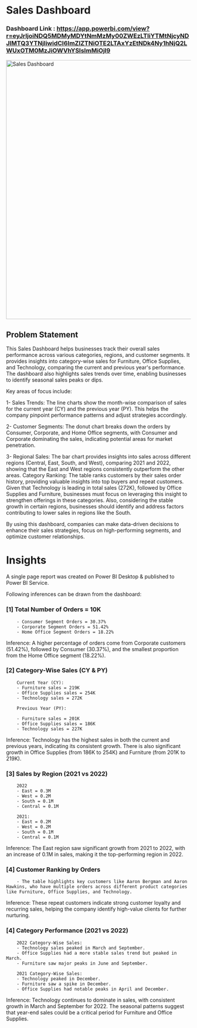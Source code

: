 # Sales Dashboard

### Dashboard Link : https://app.powerbi.com/view?r=eyJrIjoiNDQ5MDMyMDYtNmMzMy00ZWEzLTliYTMtNjcyNDJlMTQ3YTNjIiwidCI6ImZlZTNiOTE2LTAxYzEtNDk4Ny1hNjQ2LWUxOTM0MzJiOWVhYSIsImMiOjl9

<img width="706" alt="Sales Dashboard" src="https://github.com/user-attachments/assets/7c820557-3b41-4085-9b18-770ff1ec6d85">

## Problem Statement

This Sales Dashboard helps businesses track their overall sales performance across various categories, regions, and customer segments. It provides insights into category-wise sales for Furniture, Office Supplies, and Technology, comparing the current and previous year's performance. The dashboard also highlights sales trends over time, enabling businesses to identify seasonal sales peaks or dips.

Key areas of focus include:

1- Sales Trends: The line charts show the month-wise comparison of sales for the current year (CY) and the previous year (PY). This helps the company pinpoint performance patterns and adjust strategies accordingly.

2- Customer Segments: The donut chart breaks down the orders by Consumer, Corporate, and Home Office segments, with Consumer and Corporate dominating the sales, indicating potential areas for market penetration.

3- Regional Sales: The bar chart provides insights into sales across different regions (Central, East, South, and West), comparing 2021 and 2022, showing that the East and West regions consistently outperform the other areas.
Category Ranking: The table ranks customers by their sales order history, providing valuable insights into top buyers and repeat customers.
Given that Technology is leading in total sales (272K), followed by Office Supplies and Furniture, businesses must focus on leveraging this insight to strengthen offerings in these categories. Also, considering the stable growth in certain regions, businesses should identify and address factors contributing to lower sales in regions like the South.

By using this dashboard, companies can make data-driven decisions to enhance their sales strategies, focus on high-performing segments, and optimize customer relationships.

# Insights

A single page report was created on Power BI Desktop & published to Power BI Service.

Following inferences can be drawn from the dashboard:

### [1] Total Number of Orders = 10K
        - Consumer Segment Orders = 30.37%
        - Corporate Segment Orders = 51.42%
        - Home Office Segment Orders = 18.22%

Inference: A higher percentage of orders come from Corporate customers (51.42%), followed by Consumer (30.37%), and the smallest proportion from the Home Office segment (18.22%).
           
### [2] Category-Wise Sales (CY & PY)

        Current Year (CY):
        - Furniture sales = 219K
        - Office Supplies sales = 254K
        - Technology sales = 272K

        Previous Year (PY):

        - Furniture sales = 201K
        - Office Supplies sales = 186K
        - Technology sales = 227K

Inference: Technology has the highest sales in both the current and previous years, indicating its consistent growth.
There is also significant growth in Office Supplies (from 186K to 254K) and Furniture (from 201K to 219K). 
  
  ### [3]  Sales by Region (2021 vs 2022) 
        
        2022
        - East = 0.3M
        - West = 0.2M
        - South = 0.1M
        - Central = 0.1M

        2021:
        - East = 0.2M
        - West = 0.2M
        - South = 0.1M
        - Central = 0.1M

Inference: The East region saw significant growth from 2021 to 2022, with an increase of 0.1M in sales, making it the top-performing region in 2022.



 ### [4] Customer Ranking by Orders
 
        - The table highlights key customers like Aaron Bergman and Aaron Hawkins, who have multiple orders across different product categories like Furniture, Office Supplies, and Technology.

Inference: These repeat customers indicate strong customer loyalty and recurring sales, helping the company identify high-value clients for further nurturing.

### [4] Category Performance (2021 vs 2022)

        2022 Category-Wise Sales:
        - Technology sales peaked in March and September.
        - Office Supplies had a more stable sales trend but peaked in March.
        - Furniture saw major peaks in June and September.

        2021 Category-Wise Sales:
        - Technology peaked in December.
        - Furniture saw a spike in December.
        - Office Supplies had notable peaks in April and December.

Inference: Technology continues to dominate in sales, with consistent growth in March and September for 2022. The seasonal patterns suggest that year-end sales could be a critical period for Furniture and Office Supplies.
